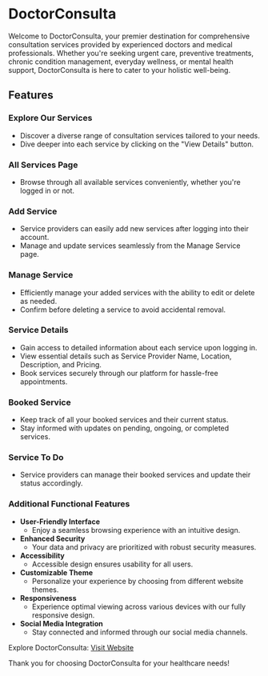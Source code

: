 # DoctorConsulta

Welcome to DoctorConsulta, your premier destination for comprehensive consultation services provided by experienced doctors and medical professionals. Whether you're seeking urgent care, preventive treatments, chronic condition management, everyday wellness, or mental health support, DoctorConsulta is here to cater to your holistic well-being.

## Features

### Explore Our Services
- Discover a diverse range of consultation services tailored to your needs.
- Dive deeper into each service by clicking on the "View Details" button.

### All Services Page
- Browse through all available services conveniently, whether you're logged in or not.

### Add Service
- Service providers can easily add new services after logging into their account.
- Manage and update services seamlessly from the Manage Service page.

### Manage Service
- Efficiently manage your added services with the ability to edit or delete as needed.
- Confirm before deleting a service to avoid accidental removal.

### Service Details
- Gain access to detailed information about each service upon logging in.
- View essential details such as Service Provider Name, Location, Description, and Pricing.
- Book services securely through our platform for hassle-free appointments.

### Booked Service
- Keep track of all your booked services and their current status.
- Stay informed with updates on pending, ongoing, or completed services.

### Service To Do
- Service providers can manage their booked services and update their status accordingly.

### Additional Functional Features

- **User-Friendly Interface**
  - Enjoy a seamless browsing experience with an intuitive design.
- **Enhanced Security**
  - Your data and privacy are prioritized with robust security measures.
- **Accessibility**
  - Accessible design ensures usability for all users.
- **Customizable Theme**
  - Personalize your experience by choosing from different website themes.
- **Responsiveness**
  - Experience optimal viewing across various devices with our fully responsive design.
- **Social Media Integration**
  - Stay connected and informed through our social media channels.

Explore DoctorConsulta: [Visit Website](https://doctorconsulta-client.web.app)

Thank you for choosing DoctorConsulta for your healthcare needs!
